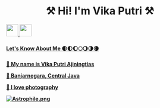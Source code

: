 
<h1 align=center> ⚒ Hi! I'm Vika Putri ⚒ </h1>


<p align="left"> <a href="https://www.github.com/Vikapat" target="_blank" rel="noreferrer"> <picture> <source media="(prefers-color-scheme: dark)" srcset="https://raw.githubusercontent.com/danielcranney/readme-generator/main/public/icons/socials/github-dark.svg" /> <source media="(prefers-color-scheme: light)" srcset="https://raw.githubusercontent.com/danielcranney/readme-generator/main/public/icons/socials/github.svg" /> <img src="https://raw.githubusercontent.com/danielcranney/readme-generator/main/public/icons/socials/github.svg" width="32" height="32" /> </picture> </a> <a href="http://www.instagram.com/vikapat_" target="_blank" rel="noreferrer"><img src="https://raw.githubusercontent.com/danielcranney/readme-generator/main/public/icons/socials/instagram.svg" width="32" height="32" />
  
<h4 align=left>Let's Know About Me
🌒🌓🌔🌕🌖🌗🌘
<h4 align=left>💬 My name is Vika Putri Ajiningtias	
  
🏡 Banjarnegara, Central Java

📸 I love photography

[![Astrophile.png](https://i.postimg.cc/sxv8mwGT/Astrophile.png)](https://postimg.cc/4HRBNv5c)










